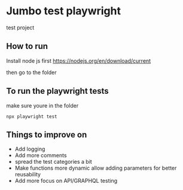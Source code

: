 # Jumbo test playwright
 test project
 
## How to run

Install node js first
https://nodejs.org/en/download/current

then go to the folder 



## To run the playwright tests

make sure youre in the folder


```npx playwright test```


## Things to improve on

* Add logging
* Add more comments
* spread the test categories a bit
* Make functions more dynamic allow adding parameters for better reusability
* Add more focus on API/GRAPHQL testing
